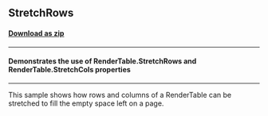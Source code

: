 ## StretchRows
#### [Download as zip](https://grapecity.github.io/DownGit/#/home?url=https://github.com/GrapeCity/ComponentOne-WinForms-Samples/tree/master/Next\PrintDocument\CS\StretchRows)
____
#### Demonstrates the use of RenderTable.StretchRows and RenderTable.StretchCols properties
____
This sample shows how rows and columns of a RenderTable can be stretched to fill the empty space left on a page.
